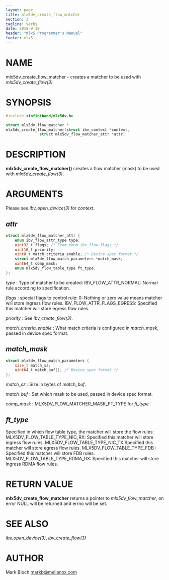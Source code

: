 ```yaml
---
layout: page
title: mlx5dv_create_flow_matcher
section: 3
tagline: Verbs
date: 2018-9-19
header: "mlx5 Programmer's Manual"
footer: mlx5
---
```


# NAME
mlx5dv_create_flow_matcher - creates a matcher to be used with *mlx5dv_create_flow(3)*

# SYNOPSIS

```c
#include <infiniband/mlx5dv.h>

struct mlx5dv_flow_matcher *
mlx5dv_create_flow_matcher(struct ibv_context *context,
			   struct mlx5dv_flow_matcher_attr *attr)
```

# DESCRIPTION

**mlx5dv_create_flow_matcher()** creates a flow matcher (mask) to be used
with *mlx5dv_create_flow(3)*.

# ARGUMENTS

Please see *ibv_open_device(3)* for *context*.

## *attr*

```c
struct mlx5dv_flow_matcher_attr {
	enum ibv_flow_attr_type type;
	uint32_t flags; /* From enum ibv_flow_flags */
	uint16_t priority;
	uint8_t match_criteria_enable; /* Device spec format */
	struct mlx5dv_flow_match_parameters *match_mask;
	uint64_t comp_mask;
	enum mlx5dv_flow_table_type ft_type;
};
```

*type*
:	Type of matcher to be created:
	IBV_FLOW_ATTR_NORMAL:
		Normal rule according to specification.

*flags*
:	special flags to control rule:
	0:
		Nothing or zero value means matcher will store ingress flow rules.
	IBV_FLOW_ATTR_FLAGS_EGRESS:
		Specified this matcher will store egress flow rules.

*priority*
:	See *ibv_create_flow(3)*.

*match_criteria_enable*
:	What match criteria is configured in *match_mask*, passed in
	device spec format.

## *match_mask*
```c
struct mlx5dv_flow_match_parameters {
	size_t match_sz;
	uint64_t match_buf[]; /* Device spec format */
};
```

*match_sz*
:	Size in bytes of *match_buf*.

*match_buf*
:	Set which mask to be used, passed in
	device spec format.

*comp_mask*
:	MLX5DV_FLOW_MATCHER_MASK_FT_TYPE for *ft_type*

## *ft_type*
Specified in which flow table type, the matcher will store the flow rules:
	MLX5DV_FLOW_TABLE_TYPE_NIC_RX: Specified this matcher will store ingress flow rules.
	MLX5DV_FLOW_TABLE_TYPE_NIC_TX Specified this matcher will store egress flow rules.
	MLX5DV_FLOW_TABLE_TYPE_FDB : Specified this matcher will store FDB rules.
	MLX5DV_FLOW_TABLE_TYPE_RDMA_RX: Specified this matcher will store ingress RDMA flow rules.

# RETURN VALUE

**mlx5dv_create_flow_matcher**
returns a pointer to *mlx5dv_flow_matcher*, on error NULL will be returned and errno will be set.

# SEE ALSO

*ibv_open_device(3)*, *ibv_create_flow(3)*

# AUTHOR

Mark Bloch <markb@mellanox.com>
